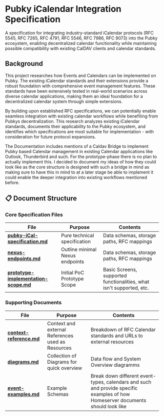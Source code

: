 # Pubky iCalendar Integration Specification

A specification for integrating industry-standard iCalendar
protocols (RFC 5545, RFC 7265, RFC 4791, RFC 5546, RFC 7986, RFC 9073) into the
Pubky ecosystem, enabling decentralized calendar functionality while maintaining possible
compatibility with existing CalDAV clients and calendar standards.

## Background

This project researches how Events and Calendars can be implemented on Pubky.
The existing iCalendar standards and their extensions provide a robust
foundation with comprehensive event management features. These standards have
been extensively tested in real-world scenarios across diverse calendar
applications, making them an ideal foundation for a decentralized calendar
system through simple extensions.

By building upon established RFC specifications, we can potentially enable
seamless integration with existing calendar workflows while benefiting from
Pubkys decentralization. This research analyzes existing iCalendar standards,
documents their applicability to the Pubky ecosystem, and identifies which
specifications are most suitable for implementation - with consideration for
future protocol expansions.

The Documentation includes mentions of a Caldav Bridge to implement Pubky based
Calendar management in existing Calendar applications like Outlook, Thunderbird
and such. For the prototype-phase there is no plan to actually implement this. I
decided to document my ideas of how they could look like as the core structure
is designed with such a bridge in mind as making sure to have this in mind to at
a later stage be able to implement it could enable the deeper integration into
existing workflows mentioned before.

## 📋 Document Structure

### Core Specification Files

| File                                                                         | Purpose                         | Contents                                                             |
| ---------------------------------------------------------------------------- | ------------------------------- | -------------------------------------------------------------------- |
| **[pubky-iCal-specification.md](./pubky-ical-specification.md)**             | Pure technical specification    | Data schemas, storage paths, RFC mappings                            |
| **[nexus-endpoints.md](./nexus-endpoints.md)**                               | Outline minimal Nexus endpoints | Data schemas, storage paths, RFC mappings                            |
| **[prototype-implementation-scope.md](./prototype-implementation-scope.md)** | Initial PoC Prototype Scope     | Basic Screens, supported functionalities, what isn't supported, etc. |

### Supporting Documents

| File                                               | Purpose                                           | Contents                                                                                                                        |
| -------------------------------------------------- | ------------------------------------------------- | ------------------------------------------------------------------------------------------------------------------------------- |
| **[context-reference.md](./context-reference.md)** | Context and external References used as Resources | Breakdown of RFC Calendar standards and URLs to external resources                                                              |
| **[diagrams.md](./diagrams.md)**                   | Collection of Diagrams for quick overview         | Data flow and System Overview diagramms                                                                                         |
| **[event-examples.md](./event-examples.md)**       | Example Schemas                                   | Break down different event-types, calendars and such and provide specific examples of how Homeserver documents should look like |
